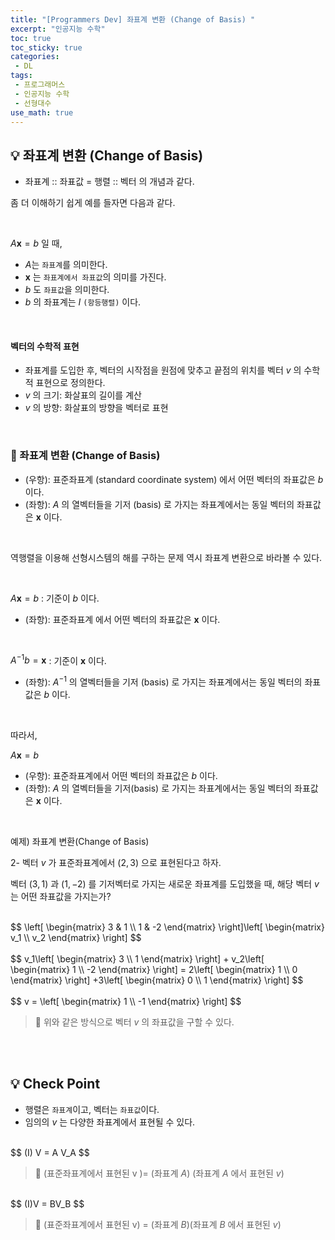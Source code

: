 ```yaml
---
title: "[Programmers Dev] 좌표계 변환 (Change of Basis) "
excerpt: "인공지능 수학"
toc: true
toc_sticky: true
categories:
 - DL
tags:
 - 프로그래머스
 - 인공지능 수학
 - 선형대수
use_math: true
---
```


## &#128161; 좌표계 변환 (Change of Basis)

- 좌표계 :: 좌표값 = 행렬 :: 벡터 의 개념과 같다.

좀 더 이해하기 쉽게 예를 들자면 다음과 같다.

<br/>

$A\mathbf{x} = b$ 일 때, 

- $A$는 <code>좌표계</code>를 의미한다.
- $\mathbf{x}$ 는 <code>좌표계에서 좌표값</code>의 의미를 가진다.
- $b$ 도 <code>좌표값</code>을 의미한다.
- $b$ 의 좌표계는 $I$ <code>(항등행렬)</code> 이다.

<br/>

#### 벡터의 수학적 표현

- 좌표계를 도입한 후, 벡터의 시작점을 원점에 맞추고 끝점의 위치를 벡터 $v$ 의 수학적 표현으로 정의한다.
- $v$ 의 크기: 화살표의 길이를 계산
- $v$ 의 방향: 화살표의 방향을 벡터로 표현

<br/>

### &#128204; 좌표계 변환 (Change of Basis) 

- (우항): 표준좌표계 (standard coordinate system) 에서 어떤 벡터의 좌표값은 $b$ 이다.
- (좌항): $A$ 의 열벡터들을 기저 (basis) 로 가지는 좌표계에서는 동일 벡터의 좌표값은 $\mathbf{x}$ 이다.

<br/>

역행렬을 이용해 선형시스템의 해를 구하는 문제 역시 좌표계 변환으로 바라볼 수 있다.

<br/>

$A\mathbf{x} = b$ : 기준이 $b$ 이다.

- (좌항): 표준좌표계 에서 어떤 벡터의 좌표값은 $\mathbf{x}$ 이다.

<br/>

$A^{-1}b = \mathbf{x}$ : 기준이 $\mathbf{x}$ 이다.

- (좌항): $A^{-1}$ 의 열벡터들을 기저 (basis) 로 가지는 좌표계에서는 동일 벡터의 좌표값은 $b$ 이다.

<br/>

따라서,

$A\mathbf{x} = b$ 

- (우항): 표준좌표계에서 어떤 벡터의 좌표값은 $b$ 이다.
- (좌항): $A$ 의 열벡터들을 기저(basis) 로 가지는 좌표계에서는 동일 벡터의 좌표값은 $\mathbf{x}$ 이다.

<br/>

예제) 좌표계 변환(Change of Basis)

$2$- 벡터 $v$ 가 표준좌표계에서 $(2,3)$ 으로 표현된다고 하자.

벡터 $(3,1)$ 과 $(1, -2)$ 를 기저벡터로 가지는 새로운 좌표계를 도입했을 때, 해당 벡터 $v$ 는 어떤 좌표값을 가지는가?

<br/>
$$
\left[
\begin{matrix}
    3 & 1 \\
    1 & -2
\end{matrix}
\right]\left[
\begin{matrix}
    v_1 \\
    v_2
\end{matrix}
\right]
$$
<br/>

<br/>
$$
v_1\left[
\begin{matrix}
    3 \\
    1
\end{matrix}
\right] + v_2\left[
\begin{matrix}
    1 \\
    -2
\end{matrix}
\right] = 2\left[
\begin{matrix}
    1 \\
    0
\end{matrix}
\right] +3\left[
\begin{matrix}
    0 \\
    1
\end{matrix}
\right]
$$
<br/>

<br/>
$$
v = \left[
\begin{matrix}
    1 \\
    -1
\end{matrix}
\right]
$$
<br/>

> &#128173; 위와 같은 방식으로 벡터 $v$ 의 좌표값을 구할 수 있다.

<br/>

<br/>

## &#128161; Check Point

- 행렬은 <code>좌표계</code>이고, 벡터는 <code>좌표값</code>이다.
- 임의의 $v$ 는 다양한 좌표계에서 표현될 수 있다.

<br/>
$$
(I) V = A V_A
$$
<br/>

> &#128173; (표준좌표계에서 표현된 v )= (좌표계 $A$) (좌표계 $A$ 에서 표현된 $v$)

<br/>
$$
(I)V = BV_B
$$
 <br/>

> &#128173; (표준좌표계에서 표현된 v) = (좌표계 $B$)(좌표계 $B$ 에서 표현된 $v$)